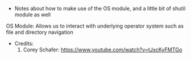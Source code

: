 - Notes about how to make use of the OS module, and a little bit of shutil module as well

OS Module: Allows us to interact with underlying operator system such as file and directory navigation


- Credits:
    1. Corey Schafer: https://www.youtube.com/watch?v=tJxcKyFMTGo


